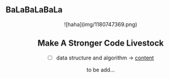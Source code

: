 ## BaLaBaLaBaLa
<div align=center>![haha](img/1180747369.png)


## Make A Stronger Code Livestock
- [ ] data structure and algorithm -> [content](willing_ox)


to be add...



<!---
- [ ] design patterns
- [ ] machine learning
- [ ] deeplearning
- [ ] math things
-->
